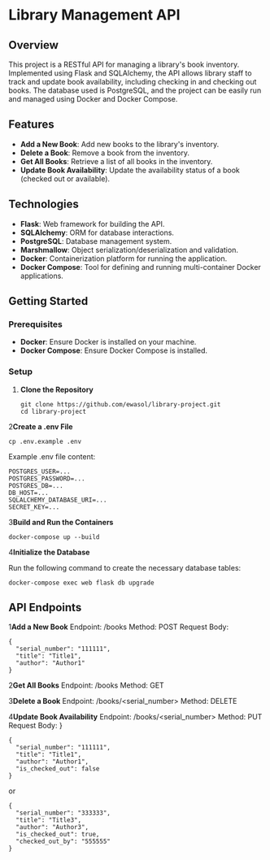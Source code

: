 # Library Management API

## Overview

This project is a RESTful API for managing a library's book inventory. Implemented using Flask and SQLAlchemy, the API allows library staff to track and update book availability, including checking in and checking out books. The database used is PostgreSQL, and the project can be easily run and managed using Docker and Docker Compose.

## Features

- **Add a New Book**: Add new books to the library's inventory.
- **Delete a Book**: Remove a book from the inventory.
- **Get All Books**: Retrieve a list of all books in the inventory.
- **Update Book Availability**: Update the availability status of a book (checked out or available).

## Technologies

- **Flask**: Web framework for building the API.
- **SQLAlchemy**: ORM for database interactions.
- **PostgreSQL**: Database management system.
- **Marshmallow**: Object serialization/deserialization and validation.
- **Docker**: Containerization platform for running the application.
- **Docker Compose**: Tool for defining and running multi-container Docker applications.

## Getting Started

### Prerequisites

- **Docker**: Ensure Docker is installed on your machine.
- **Docker Compose**: Ensure Docker Compose is installed.

### Setup

1. **Clone the Repository**

   ```
   git clone https://github.com/ewasol/library-project.git
   cd library-project
   ```
   
2**Create a .env File**

   ```
   cp .env.example .env
   ```
   
Example .env file content:
 ```
POSTGRES_USER=...
POSTGRES_PASSWORD=...
POSTGRES_DB=...
DB_HOST=...
SQLALCHEMY_DATABASE_URI=...
SECRET_KEY=...
 ```

3**Build and Run the Containers**

 ```
docker-compose up --build
 ```

4**Initialize the Database**

Run the following command to create the necessary database tables:

 ```
docker-compose exec web flask db upgrade
 ```

## API Endpoints

1**Add a New Book**
Endpoint: /books
Method: POST
Request Body:
```
{
  "serial_number": "111111",
  "title": "Title1",
  "author": "Author1"
}
```

2**Get All Books**
Endpoint: /books
Method: GET

3**Delete a Book**
Endpoint: /books/<serial_number>
Method: DELETE

4**Update Book Availability**
Endpoint: /books/<serial_number>
Method: PUT
Request Body:
}
```
{
  "serial_number": "111111",
  "title": "Title1",
  "author": "Author1",
  "is_checked_out": false
}
```
or
```
{
  "serial_number": "333333",
  "title": "Title3",
  "author": "Author3",
  "is_checked_out": true,
  "checked_out_by": "555555"
}
```